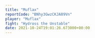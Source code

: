 ```yaml
---
title: "Muflax"
reportCode: "BNhy3GwzCKJA89Vn"
player: "Muflax"
fight: "Hydross the Unstable"
date: 2021-10-24T19:01:26.673000+00:00
---
```

